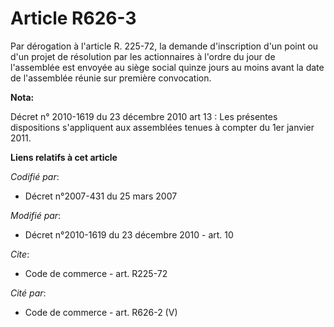 # Article R626-3

Par dérogation à l'article R. 225-72, la demande d'inscription d'un point ou d'un projet de résolution par les actionnaires à
l'ordre du jour de l'assemblée est envoyée au siège social quinze jours au moins avant la date de l'assemblée réunie sur
première convocation.

**Nota:**

Décret n° 2010-1619 du 23 décembre 2010 art 13 : Les présentes dispositions s'appliquent aux assemblées tenues à compter du
1er janvier 2011.

**Liens relatifs à cet article**

_Codifié par_:

  - Décret n°2007-431 du 25 mars 2007

_Modifié par_:

  - Décret n°2010-1619 du 23 décembre 2010 - art. 10

_Cite_:

  - Code de commerce - art. R225-72

_Cité par_:

  - Code de commerce - art. R626-2 (V)
